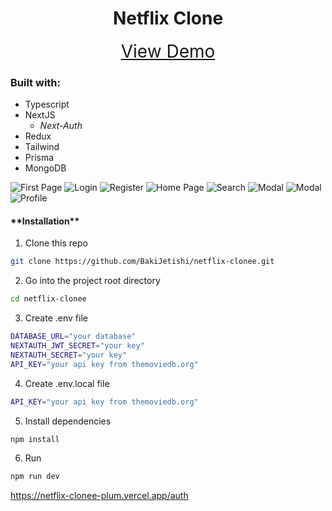 <h1 align="center">Netflix Clone</h1>

<div style="text-align: center;">
<a href="https://netflix-clonee-plum.vercel.app/" style="font-size: 2em;">View Demo</a>
</div>

<h3>Built with:</h3>

- Typescript
- NextJS
  - _Next-Auth_
- Redux
- Tailwind
- Prisma
- MongoDB

![First Page](https://i.ibb.co/gJwKhrc/localhost-3000.png)
![Login](https://i.ibb.co/6wG7zy0/localhost-3000-auth.png)
![Register](https://i.ibb.co/VC3bHJr/Screenshot-2023-04-21-175649.png)
![Home Page](https://i.ibb.co/b3YkS81/localhost-3000-home-3.png)
![Search](https://i.ibb.co/MhrGWYV/localhost-3000-home.png)
![Modal](https://i.ibb.co/xFNJxN5/Screenshot-2023-04-20-171001.png)
![Modal](https://i.ibb.co/xqJPDmQ/Screenshot-2023-04-20-171027.png)
![Profile](https://i.ibb.co/pzMhw4c/localhost-3000-profiles.png)

<h4>**Installation**</h4>

1. Clone this repo

```sh
git clone https://github.com/BakiJetishi/netflix-clonee.git
```

2. Go into the project root directory

```sh
cd netflix-clonee
```

3. Create .env file

```sh
DATABASE_URL="your database"
NEXTAUTH_JWT_SECRET="your key"
NEXTAUTH_SECRET="your key"
API_KEY="your api key from themoviedb.org"
```

4. Create .env.local file

```sh
API_KEY="your api key from themoviedb.org"
```

5. Install dependencies

```sh
npm install
```

6. Run

```sh
npm run dev
```

https://netflix-clonee-plum.vercel.app/auth
